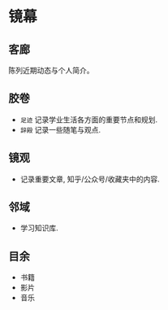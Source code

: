# 镜幕

## 客廊

陈列近期动态与个人简介。

## 胶卷

- `足迹` 记录学业生活各方面的重要节点和规划.
- `辞殿` 记录一些随笔与观点.

## 镜观

- 记录重要文章, 知乎/公众号/收藏夹中的内容.

## 邻域

- 学习知识库.

## 目余

- 书籍
- 影片
- 音乐
